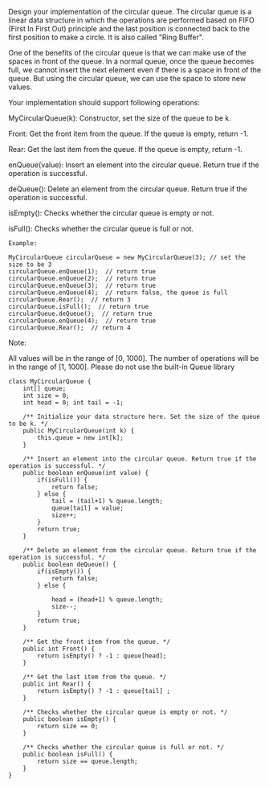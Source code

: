 Design your implementation of the circular queue. The circular queue is a linear data structure in which the operations are performed based on FIFO (First In First Out) principle and the last position is connected back to the first position to make a circle. It is also called "Ring Buffer".

One of the benefits of the circular queue is that we can make use of the spaces in front of the queue. In a normal queue, once the queue becomes full, we cannot insert the next element even if there is a space in front of the queue. But using the circular queue, we can use the space to store new values.

Your implementation should support following operations:

MyCircularQueue(k): Constructor, set the size of the queue to be k.

Front: Get the front item from the queue. If the queue is empty, return -1.

Rear: Get the last item from the queue. If the queue is empty, return -1.

enQueue(value): Insert an element into the circular queue. Return true if the operation is successful.

deQueue(): Delete an element from the circular queue. Return true if the operation is successful.

isEmpty(): Checks whether the circular queue is empty or not.

isFull(): Checks whether the circular queue is full or not.
 
```
Example:

MyCircularQueue circularQueue = new MyCircularQueue(3); // set the size to be 3
circularQueue.enQueue(1);  // return true
circularQueue.enQueue(2);  // return true
circularQueue.enQueue(3);  // return true
circularQueue.enQueue(4);  // return false, the queue is full
circularQueue.Rear();  // return 3
circularQueue.isFull();  // return true
circularQueue.deQueue();  // return true
circularQueue.enQueue(4);  // return true
circularQueue.Rear();  // return 4
```

Note:

All values will be in the range of [0, 1000].
The number of operations will be in the range of [1, 1000].
Please do not use the built-in Queue library


```
class MyCircularQueue {
    int[] queue;
    int size = 0;
    int head = 0; int tail = -1;

    /** Initialize your data structure here. Set the size of the queue to be k. */
    public MyCircularQueue(int k) {
        this.queue = new int[k];
    }
    
    /** Insert an element into the circular queue. Return true if the operation is successful. */
    public boolean enQueue(int value) {
        if(isFull()) {
            return false;
        } else {
            tail = (tail+1) % queue.length;
            queue[tail] = value;
            size++;
        }
        return true;
    }
    
    /** Delete an element from the circular queue. Return true if the operation is successful. */
    public boolean deQueue() {
        if(isEmpty()) {
            return false;
        } else {
            
            head = (head+1) % queue.length;
            size--;
        }
        return true;
    }
    
    /** Get the front item from the queue. */
    public int Front() {
        return isEmpty() ? -1 : queue[head];
    }
    
    /** Get the last item from the queue. */
    public int Rear() {
        return isEmpty() ? -1 : queue[tail] ;
    }
    
    /** Checks whether the circular queue is empty or not. */
    public boolean isEmpty() {
        return size == 0;
    }
    
    /** Checks whether the circular queue is full or not. */
    public boolean isFull() {
        return size == queue.length;
    }
}
```
